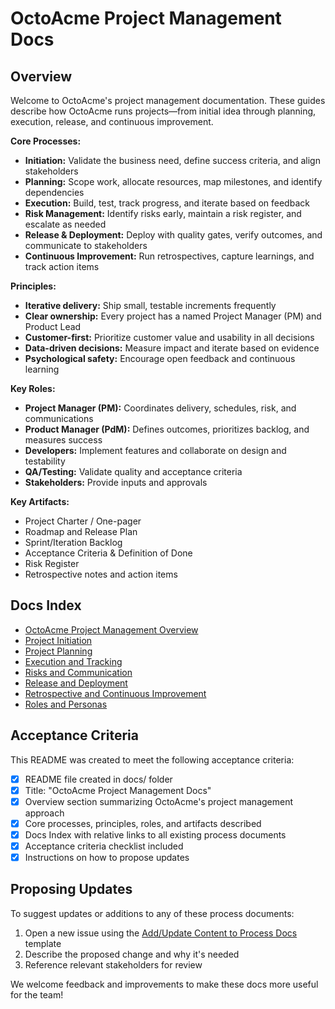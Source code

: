 # OctoAcme Project Management Docs

## Overview

Welcome to OctoAcme's project management documentation. These guides describe how OctoAcme runs projects—from initial idea through planning, execution, release, and continuous improvement.

**Core Processes:**
- **Initiation:** Validate the business need, define success criteria, and align stakeholders
- **Planning:** Scope work, allocate resources, map milestones, and identify dependencies
- **Execution:** Build, test, track progress, and iterate based on feedback
- **Risk Management:** Identify risks early, maintain a risk register, and escalate as needed
- **Release & Deployment:** Deploy with quality gates, verify outcomes, and communicate to stakeholders
- **Continuous Improvement:** Run retrospectives, capture learnings, and track action items

**Principles:**
- **Iterative delivery:** Ship small, testable increments frequently
- **Clear ownership:** Every project has a named Project Manager (PM) and Product Lead
- **Customer-first:** Prioritize customer value and usability in all decisions
- **Data-driven decisions:** Measure impact and iterate based on evidence
- **Psychological safety:** Encourage open feedback and continuous learning

**Key Roles:**
- **Project Manager (PM):** Coordinates delivery, schedules, risk, and communications
- **Product Manager (PdM):** Defines outcomes, prioritizes backlog, and measures success
- **Developers:** Implement features and collaborate on design and testability
- **QA/Testing:** Validate quality and acceptance criteria
- **Stakeholders:** Provide inputs and approvals

**Key Artifacts:**
- Project Charter / One-pager
- Roadmap and Release Plan
- Sprint/Iteration Backlog
- Acceptance Criteria & Definition of Done
- Risk Register
- Retrospective notes and action items

## Docs Index

- [OctoAcme Project Management Overview](octoacme-project-management-overview.md)
- [Project Initiation](octoacme-project-initiation.md)
- [Project Planning](octoacme-project-planning.md)
- [Execution and Tracking](octoacme-execution-and-tracking.md)
- [Risks and Communication](octoacme-risks-and-communication.md)
- [Release and Deployment](octoacme-release-and-deployment.md)
- [Retrospective and Continuous Improvement](octoacme-retrospective-and-continuous-improvement.md)
- [Roles and Personas](octoacme-roles-and-personas.md)

## Acceptance Criteria

This README was created to meet the following acceptance criteria:

- [x] README file created in docs/ folder
- [x] Title: "OctoAcme Project Management Docs"
- [x] Overview section summarizing OctoAcme's project management approach
- [x] Core processes, principles, roles, and artifacts described
- [x] Docs Index with relative links to all existing process documents
- [x] Acceptance criteria checklist included
- [x] Instructions on how to propose updates

## Proposing Updates

To suggest updates or additions to any of these process documents:

1. Open a new issue using the [Add/Update Content to Process Docs](../.github/ISSUE_TEMPLATE/add-update-content-to-process-docs.yml) template
2. Describe the proposed change and why it's needed
3. Reference relevant stakeholders for review

We welcome feedback and improvements to make these docs more useful for the team!
